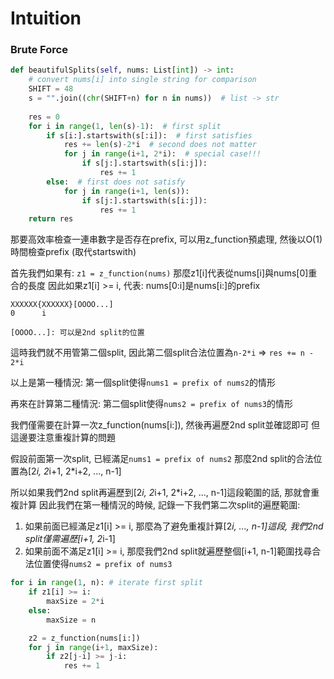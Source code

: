 
# Intuition

### Brute Force

```py
def beautifulSplits(self, nums: List[int]) -> int:
    # convert nums[i] into single string for comparison
    SHIFT = 48
    s = "".join((chr(SHIFT+n) for n in nums))  # list -> str
    
    res = 0
    for i in range(1, len(s)-1):  # first split
        if s[i:].startswith(s[:i]):  # first satisfies
            res += len(s)-2*i  # second does not matter
            for j in range(i+1, 2*i):  # special case!!!
                if s[j:].startswith(s[i:j]):
                    res += 1
        else:  # first does not satisfy
            for j in range(i+1, len(s)):
                if s[j:].startswith(s[i:j]):
                    res += 1
    return res
```

那要高效率檢查一連串數字是否存在prefix, 可以用z_function預處理, 然後以O(1)時間檢查prefix (取代startswith)

首先我們如果有: `z1 = z_function(nums)`
那麼z1[i]代表從nums[i]與nums[0]重合的長度
因此如果z1[i] >= i, 代表: nums[0:i]是nums[i:]的prefix

```
XXXXXX{XXXXXX}[OOOO...]
0      i      

[OOOO...]: 可以是2nd split的位置
```

這時我們就不用管第二個split, 因此第二個split合法位置為`n-2*i` => `res += n - 2*i`


以上是第一種情況: 第一個split使得`nums1 = prefix of nums2`的情形

再來在計算第二種情況: 第二個split使得`nums2 = prefix of nums3`的情形

我們僅需要在計算一次z_function(nums[i:]), 然後再遍歷2nd split並確認即可
但這邊要注意重複計算的問題

假設前面第一次split, 已經滿足`nums1 = prefix of nums2`
那麼2nd split的合法位置為[2*i, 2*i+1, 2*i+2, ..., n-1]

所以如果我們2nd split再遍歷到[2*i, 2*i+1, 2*i+2, ..., n-1]這段範圍的話, 那就會重複計算
因此我們在第一種情況的時候, 記錄一下我們第二次split的遍歷範圍:

1. 如果前面已經滿足z1[i] >= i, 那麼為了避免重複計算[2*i, ..., n-1]這段, 我們2nd split僅需遍歷[i+1, 2*i-1]
2. 如果前面不滿足z1[i] >= i, 那麼我們2nd split就遍歷整個[i+1, n-1]範圍找尋合法位置使得`nums2 = prefix of nums3`

```py
for i in range(1, n): # iterate first split
    if z1[i] >= i:
        maxSize = 2*i
    else:
        maxSize = n

    z2 = z_function(nums[i:])
    for j in range(i+1, maxSize):
        if z2[j-i] >= j-i:
            res += 1
```
